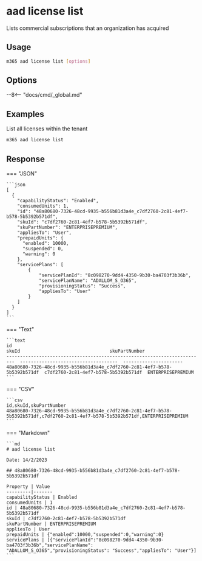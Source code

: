 # aad license list

Lists commercial subscriptions that an organization has acquired

## Usage

```sh
m365 aad license list [options]
```

## Options

--8<-- "docs/cmd/_global.md"

## Examples

List all licenses within the tenant

```sh
m365 aad license list
```

## Response

=== "JSON"

    ```json
    [
      {
        "capabilityStatus": "Enabled",
        "consumedUnits": 1,
        "id": "48a80680-7326-48cd-9935-b556b81d3a4e_c7df2760-2c81-4ef7-b578-5b5392b571df",
        "skuId": "c7df2760-2c81-4ef7-b578-5b5392b571df",
        "skuPartNumber": "ENTERPRISEPREMIUM",
        "appliesTo": "User",
        "prepaidUnits": {
          "enabled": 10000,
          "suspended": 0,
          "warning": 0
        },
        "servicePlans": [
            {
                "servicePlanId": "8c098270-9dd4-4350-9b30-ba4703f3b36b",
                "servicePlanName": "ADALLOM_S_O365",
                "provisioningStatus": "Success",
                "appliesTo": "User"
            }
        ]
      }
    ]
    ```

=== "Text"

    ```text
    id                                                                         skuId                                 skuPartNumber
    -------------------------------------------------------------------------  ------------------------------------  ----------------------
    48a80680-7326-48cd-9935-b556b81d3a4e_c7df2760-2c81-4ef7-b578-5b5392b571df  c7df2760-2c81-4ef7-b578-5b5392b571df  ENTERPRISEPREMIUM
    ```

=== "CSV"

    ```csv
    id,skuId,skuPartNumber
    48a80680-7326-48cd-9935-b556b81d3a4e_c7df2760-2c81-4ef7-b578-5b5392b571df,c7df2760-2c81-4ef7-b578-5b5392b571df,ENTERPRISEPREMIUM
    ```
    
=== "Markdown"

    ```md
    # aad license list

    Date: 14/2/2023

    ## 48a80680-7326-48cd-9935-b556b81d3a4e_c7df2760-2c81-4ef7-b578-5b5392b571df

    Property | Value
    ---------|-------
    capabilityStatus | Enabled
    consumedUnits | 1
    id | 48a80680-7326-48cd-9935-b556b81d3a4e_c7df2760-2c81-4ef7-b578-5b5392b571df
    skuId | c7df2760-2c81-4ef7-b578-5b5392b571df
    skuPartNumber | ENTERPRISEPREMIUM
    appliesTo | User
    prepaidUnits | {"enabled":10000,"suspended":0,"warning":0}
    servicePlans | [{"servicePlanId":"8c098270-9dd4-4350-9b30-ba4703f3b36b","servicePlanName": "ADALLOM_S_O365","provisioningStatus": "Success","appliesTo": "User"}]
    ```

